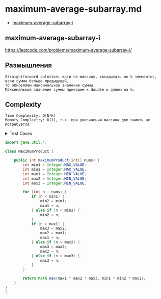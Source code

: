 # maximum-average-subarray.md

+ [maximum-average-subarray-i](#maximum-average-subarray-i)

## maximum-average-subarray-i

https://leetcode.com/problems/maximum-average-subarray-i/

## Размышления
    Straightforward solution: идти по массиву, складывать по k элементов, если сумма больше предыщущей, 
    то обновляем максимальное значение суммы.
    Максимальное значение суммы приводим к double и делим на k.
    

## Сomplexity
    Time Complexity: O(N*K)
    Memory Complexity: O(1), т.к. при увеличении массива доп память не потребуется

<details><summary>Test Cases</summary><blockquote>

``` java
import org.junit.jupiter.api.BeforeEach;
import org.junit.jupiter.api.Test;

import static org.junit.jupiter.api.Assertions.assertEquals;

public class MaximumProductTest {

    private MaximumProduct maximumProduct;

    @BeforeEach
    void setUp() {
        maximumProduct = new MaximumProduct();
    }

    @Test
    void ifOnlyPositiveNumbersReturnProductsOfMaxs() {
        int[] nums = {2, 15, 3, 1, 4, 20};
        assertEquals(maximumProduct.maximumProduct(nums), 20*15*4);
    }

    @Test
    void ifNegativeNumbersAbsMoreThan2MaxValuesReturnProductsOfMins() {
        int[] nums = {-42, -15, 3, 1, 4, 20, 10};
        assertEquals(maximumProduct.maximumProduct(nums), -42*-15*20);
    }
}
```

</blockquote></details>

``` java
import java.util.*;

class MaximumProduct {

    public int maximumProduct(int[] nums) {
        int min1 = Integer.MAX_VALUE;
        int min2 = Integer.MAX_VALUE;
        int max1 = Integer.MIN_VALUE;
        int max2 = Integer.MIN_VALUE;
        int max3 = Integer.MIN_VALUE;

        for (int n : nums) {
            if (n < min1) {
                min2 = min1;
                min1 = n;
            } else if (n < min2) {
                min2 = n;
            }
            if (n > max1) {
                max3 = max2;
                max2 = max1;
                max1 = n;
            } else if (n > max2) {
                max3 = max2;
                max2 = n;
            } else if (n > max3) {
                max3 = n;
            }
        }

        return Math.max(max1 * max2 * max3, min1 * min2 * max1);
    }
}
}
```